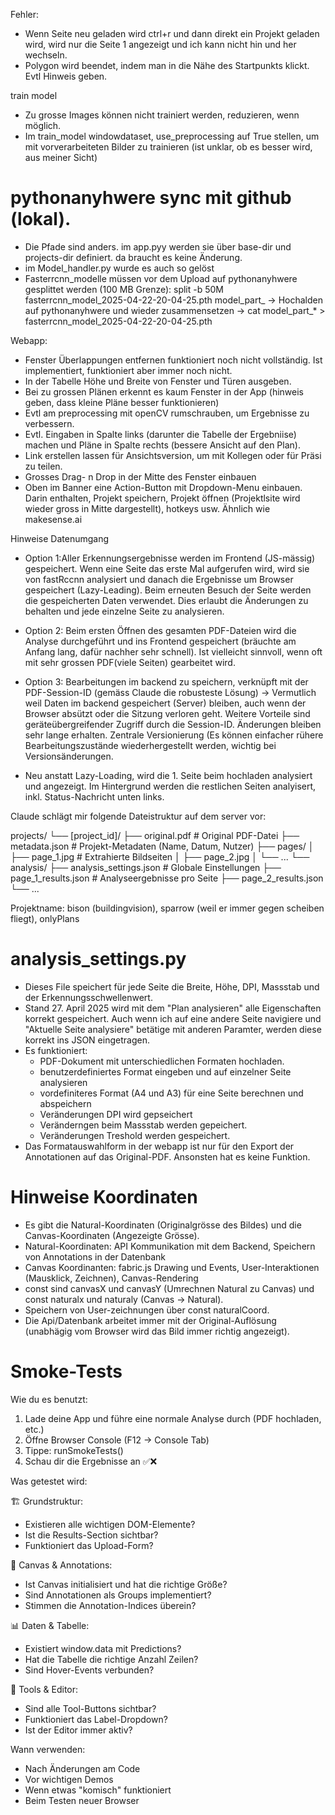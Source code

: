Fehler:
- Wenn Seite neu geladen wird ctrl+r und dann direkt ein Projekt geladen wird, wird nur die Seite 1 angezeigt und ich kann nicht hin und her wechseln.
- Polygon wird beendet, indem man in die Nähe des Startpunkts klickt. Evtl Hinweis geben.

train model
- Zu grosse Images können nicht trainiert werden, reduzieren, wenn möglich.
- Im train_model windowdataset, use_preprocessing auf True stellen, um mit vorverarbeiteten Bilder zu trainieren (ist unklar, ob es besser wird, aus meiner Sicht)


# pythonanyhwere sync mit github (lokal).
- Die Pfade sind anders. im app.pyy werden sie über base-dir und projects-dir definiert. da braucht es keine Änderung. 
- im Model_handler.py wurde es auch so gelöst
- Fasterrcnn_modelle müssen vor dem Upload auf pythonanyhwere gesplittet werden (100 MB Grenze):  split -b 50M fasterrcnn_model_2025-04-22-20-04-25.pth model_part_ -> Hochalden auf pythonanyhwere und wieder zusammensetzen ->   cat model_part_* > fasterrcnn_model_2025-04-22-20-04-25.pth


Webapp:
- Fenster Überlappungen entfernen funktioniert noch nicht vollständig. Ist implementiert, funktioniert aber immer noch nicht. 
- In der Tabelle Höhe und Breite von Fenster und Türen ausgeben.
- Bei zu grossen Plänen erkennt es kaum Fenster in der App (hinweis geben, dass kleine Pläne besser funktionieren)
- Evtl am preprocessing mit openCV rumschrauben, um Ergebnisse zu verbessern.
- Evtl. Eingaben in Spalte links (darunter die Tabelle der Ergebniise) machen und Pläne in Spalte rechts (bessere Ansicht auf den Plan).
- Link erstellen lassen für Ansichtsversion, um mit Kollegen oder für Präsi zu teilen.
- Grosses Drag- n Drop in der Mitte des Fenster einbauen
- Oben im Banner eine Action-Button mit Dropdown-Menu einbauen. Darin enthalten, Projekt speichern, Projekt öffnen (Projektlsite wird wieder gross in Mitte dargestellt), hotkeys usw. Ähnlich wie makesense.ai

Hinweise Datenumgang
- Option 1:Aller Erkennungsergebnisse werden im Frontend (JS-mässig) gespeichert. Wenn eine Seite das erste Mal aufgerufen wird, wird sie von fastRccnn analysiert und danach die Ergebnisse um Browser gespeichert (Lazy-Leading). Beim erneuten Besuch der Seite werden die gespeicherten Daten verwendet. Dies erlaubt die Änderungen zu behalten und jede einzelne Seite zu analysieren. 
- Option 2: Beim ersten Öffnen des gesamten PDF-Dateien wird die Analyse durchgeführt und ins Frontend gespeichert (bräuchte am Anfang lang, dafür nachher sehr schnell). Ist vielleicht sinnvoll, wenn oft mit sehr grossen PDF(viele Seiten) gearbeitet wird.
- Option 3: Bearbeitungen im backend zu speichern, verknüpft mit der PDF-Session-ID (gemäss Claude die robusteste Lösung) -> Vermutlich weil Daten im backend gespeichert (Server) bleiben, auch wenn der Browser absützt oder die Sitzung verloren geht. Weitere Vorteile sind geräteübergreifender Zugriff durch die Session-ID. Änderungen bleiben sehr lange erhalten. Zentrale Versionierung (Es können einfacher rühere Bearbeitungszustände wiederhergestellt werden, wichtig bei Versionsänderungen.

- Neu anstatt Lazy-Loading, wird die 1. Seite beim hochladen analysiert und angezeigt. Im Hintergrund werden die restlichen Seiten analyisert, inkl. Status-Nachricht unten links.

Claude schlägt mir folgende Dateistruktur auf dem server vor:

projects/
  └── [project_id]/
      ├── original.pdf                 # Original PDF-Datei
      ├── metadata.json                # Projekt-Metadaten (Name, Datum, Nutzer)
      ├── pages/
      │   ├── page_1.jpg               # Extrahierte Bildseiten
      │   ├── page_2.jpg
      │   └── ...
      └── analysis/
          ├── analysis_settings.json   # Globale Einstellungen
          ├── page_1_results.json      # Analyseergebnisse pro Seite
          ├── page_2_results.json
          └── ...


Projektname: bison (buildingvision), sparrow (weil er immer gegen scheiben fliegt), onlyPlans


# analysis_settings.py
- Dieses File speichert für jede Seite die Breite, Höhe, DPI, Massstab und der Erkennungsschwellenwert.
- Stand 27. April 2025 wird mit dem "Plan analysieren" alle Eigenschaften korrekt gespeichert. Auch wenn ich auf eine andere Seite navigiere und "Aktuelle Seite analysiere" betätige mit anderen Paramter, werden diese korrekt ins JSON eingetragen. 
- Es funktioniert:
    - PDF-Dokument mit unterschiedlichen Formaten hochladen.
    - benutzerdefiniertes Format eingeben und auf einzelner Seite analysieren
    - vordefiniteres Format (A4 und A3) für eine Seite berechnen und abspeichern
    - Veränderungen DPI wird gepseichert
    - Veränderngen beim Massstab werden gepeichert.
    - Veränderungen Treshold werden gespeichert.
- Das Formatauswahlform in der webapp ist nur für den Export der Annotationen auf das Original-PDF. Ansonsten hat es keine Funktion.



# Hinweise Koordinaten
- Es gibt die Natural-Koordinaten (Originalgrösse des Bildes) und die Canvas-Koordinaten (Angezeigte Grösse).
- Natural-Koordinaten: API Kommunikation mit dem Backend, Speichern von Annotations in der Datenbank
- Canvas Koordinanten: fabric.js Drawing und Events, User-Interaktionen (Mausklick, Zeichnen), Canvas-Rendering
- const sind canvasX und canvasY (Umrechnen Natural zu Canvas) und const naturalx und naturaly (Canvas -> Natural). 
- Speichern von User-zeichnungen über const naturalCoord. 
- Die Api/Datenbank arbeitet immer mit der Original-Auflösung (unabhägig vom Browser wird das Bild immer richtig angezeigt). 


# Smoke-Tests
Wie du es benutzt:

  1. Lade deine App und führe eine normale Analyse durch (PDF hochladen, etc.)
  2. Öffne Browser Console (F12 → Console Tab)
  3. Tippe: runSmokeTests()
  4. Schau dir die Ergebnisse an ✅❌

  Was getestet wird:

  🏗️ Grundstruktur:

  - Existieren alle wichtigen DOM-Elemente?
  - Ist die Results-Section sichtbar?
  - Funktioniert das Upload-Form?

  🎨 Canvas & Annotations:

  - Ist Canvas initialisiert und hat die richtige Größe?
  - Sind Annotationen als Groups implementiert?
  - Stimmen die Annotation-Indices überein?

  📊 Daten & Tabelle:

  - Existiert window.data mit Predictions?
  - Hat die Tabelle die richtige Anzahl Zeilen?
  - Sind Hover-Events verbunden?

  🔧 Tools & Editor:

  - Sind alle Tool-Buttons sichtbar?
  - Funktioniert das Label-Dropdown?
  - Ist der Editor immer aktiv?

Wann verwenden:

  - Nach Änderungen am Code
  - Vor wichtigen Demos
  - Wenn etwas "komisch" funktioniert
  - Beim Testen neuer Browser



